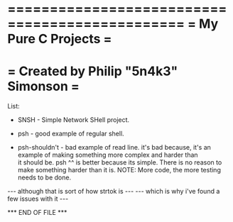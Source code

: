===============================================
=            My Pure C Projects               =
===============================================
=     Created by Philip "5n4k3" Simonson      =
===============================================

List:

  - SNSH - Simple Network SHell project.
  
  - psh  - good example of regular shell.
  
  - psh-shouldn't - bad example of read line.
                    it's bad because, it's an
                    example of making something
                    more complex and harder than     
                    it should be. psh ^^ is better
                    because its simple. There is
                    no reason to make something
                    harder than it is. NOTE: More
                    code, the more testing needs
                    to be done.

 --- although that is sort of how strtok is ---
--- which is why i've found a few issues with it ---

*** END OF FILE ***